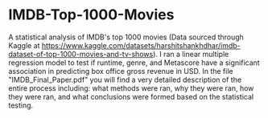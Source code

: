 # IMDB-Top-1000-Movies
A statistical analysis of IMDB's top 1000 movies (Data sourced through Kaggle at https://www.kaggle.com/datasets/harshitshankhdhar/imdb-dataset-of-top-1000-movies-and-tv-shows). I ran a linear multiple regression model to test if runtime, genre, and Metascore have a significant association in predicting box office gross revenue in USD. In the file "IMDB_Final_Paper.pdf" you will find a very detailed description of the entire process including: what methods were ran, why they were ran, how they were ran, and what conclusions were formed based on the statistical testing.

